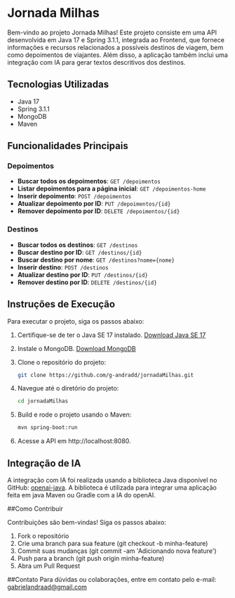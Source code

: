 # Jornada Milhas

Bem-vindo ao projeto Jornada Milhas! Este projeto consiste em uma API desenvolvida em Java 17 e Spring 3.1.1, integrada ao Frontend, que fornece informações e recursos relacionados a possíveis destinos de viagem, bem como depoimentos de viajantes. Além disso, a aplicação também inclui uma integração com IA para gerar textos descritivos dos destinos.

## Tecnologias Utilizadas

- Java 17
- Spring 3.1.1
- MongoDB
- Maven

## Funcionalidades Principais

### Depoimentos

- **Buscar todos os depoimentos**: `GET /depoimentos`
- **Listar depoimentos para a página inicial**: `GET /depoimentos-home`
- **Inserir depoimento**: `POST /depoimentos`
- **Atualizar depoimento por ID**: `PUT /depoimentos/{id}`
- **Remover depoimento por ID**: `DELETE /depoimentos/{id}`

### Destinos

- **Buscar todos os destinos**: `GET /destinos`
- **Buscar destino por ID**: `GET /destinos/{id}`
- **Buscar destino por nome**: `GET /destinos?nome={nome}`
- **Inserir destino**: `POST /destinos`
- **Atualizar destino por ID**: `PUT /destinos/{id}`
- **Remover destino por ID**: `DELETE /destinos/{id}`

## Instruções de Execução

Para executar o projeto, siga os passos abaixo:

1. Certifique-se de ter o Java SE 17 instalado. [Download Java SE 17](https://www.oracle.com/java/technologies/javase/jdk17-archive-downloads.html)

2. Instale o MongoDB. [Download MongoDB](https://www.mongodb.com/try/download/community)

3. Clone o repositório do projeto:
   ```sh
   git clone https://github.com/g-andradd/jornadaMilhas.git
   ```
   
4. Navegue até o diretório do projeto:
   ```sh
   cd jornadaMilhas
   ```

5. Build e rode o projeto usando o Maven:
   ```sh
   mvn spring-boot:run
   ```

6. Acesse a API em http://localhost:8080.

## Integração de IA

A integração com IA foi realizada usando a biblioteca Java disponível no GitHub: [openai-java]([https://www.oracle.com/java/technologies/javase/jdk17-archive-downloads.html](https://github.com/TheoKanning/openai-java)). A biblioteca é utilizada para integrar uma aplicação feita em java Maven ou Gradle com a IA do openAI.

##Como Contribuir

Contribuições são bem-vindas! Siga os passos abaixo:

1. Fork o repositório
2. Crie uma branch para sua feature (git checkout -b minha-feature)
3. Commit suas mudanças (git commit -am 'Adicionando nova feature')
4. Push para a branch (git push origin minha-feature)
5. Abra um Pull Request

##Contato
Para dúvidas ou colaborações, entre em contato pelo e-mail: gabrielandraad@gmail.com
